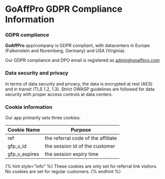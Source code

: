 # GoAffPro GDPR Compliance Information

### GDPR compliance

**GoAffPro** app/company is GDPR compliant, with datacenters in Europe (Falkenstein and Nuremberg, Germany) and USA (Virginia).&#x20;

Our GDPR compliance and DPO email is registered as [admin@goaffpro.com](mailto:admin@goaffpro.com)

### Data security and privacy

In terms of data security and privacy, the data is encrypted at rest (AES) and in transit (TLS 1.2, 1.3). Strict OWASP guidelines are followed for data security with proper access controls at data centers.

### Cookie information

Our app primarily sets three cookies:

| Cookie Name     | Purpose                            |
| --------------- | ---------------------------------- |
| ref             | the referral code of the affiliate |
| gfp\_v\_id      | the session Id of the customer     |
| gfp\_v\_expires | the session expiry time            |

{% hint style="info" %}
These cookies are only set for referral link visitors. No cookies are set for regular customers.
{% endhint %}
